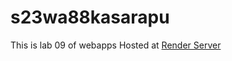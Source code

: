 # s23wa88kasarapu
 This is lab 09 of webapps 
 Hosted at [Render Server](https://s23wa88kasarapu.onrender.com)

